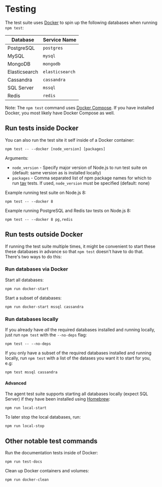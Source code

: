 # Testing

The test suite uses [Docker](https://www.docker.com/community-edition) to spin up the following databases when running `npm test`:

| Database      | Service Name |
|---------------|--------------|
| PostgreSQL    | `postgres` |
| MySQL         | `mysql` |
| MongoDB       | `mongodb` |
| Elasticsearch | `elasticsearch` |
| Cassandra     | `cassandra` |
| SQL Server    | `mssql` |
| Redis         | `redis` |

Note:
The `npm test` command uses [Docker Compose](https://docs.docker.com/compose/install/).
If you have installed Docker,
you most likely have Docker Compose as well.

## Run tests inside Docker

You can also run the test site it self inside of a Docker container:

```
npm test -- --docker [node_version] [packages]
```

Arguments:

- `node_version` - Specify major version of Node.js to run test suite on (default: same version as is installed locally)
- `packages` - Comma separated list of npm package names for which to run [tav](https://github.com/watson/test-all-versions) tests.
  If used,
  `node_version` must be specified (default: none)

Example running test suite on Node.js 8:

```
npm test -- --docker 8
```

Example running PostgreSQL and Redis tav tests on Node.js 8:

```
npm test -- --docker 8 pg,redis
```

## Run tests outside Docker

If running the test suite multiple times,
it might be convenient to start these these databases in advance so that `npm test` doesn't have to do that.
There's two ways to do this:

### Run databases via Docker

Start all databases:

```
npm run docker-start
```

Start a subset of databases:

```
npm run docker-start mssql cassandra
```

### Run databases locally

If you already have _all_ the required databases installed and running locally,
just run `npm test` with the `--no-deps` flag:

```
npm test -- --no-deps
```

If you only have a subset of the required databases installed and running locally,
run `npm test` with a list of the datases you want it to start for you,
e.g:

```
npm test mssql cassandra
```

#### Advanced

The agent test suite supports starting all databases locally (expect SQL Server) if they have been installed using [Homebrew](https://brew.sh/):

```
npm run local-start
```

To later stop the local databases,
run:

```
npm run local-stop
```

## Other notable test commands

Run the documentation tests inside of Docker:

```
npm run test-docs
```

Clean up Docker containers and volumes:

```
npm run docker-clean
```
